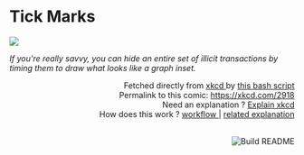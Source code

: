 # <b>Tick Marks</b>

[![](https://imgs.xkcd.com/comics/tick_marks.png)](https://xkcd.com/2918)

<i>If you&#39;re really savvy, you can hide an entire set of illicit transactions by timing them to draw what looks like a graph inset.</i>

<div align="right">
  Fetched directly from
  <a href="https://xkcd.com">
    xkcd
  </a>
  by
  <a href="https://github.com/Vanille-N/Vanille-N/blob/master/fetch">
    this bash script
  </a>
</div>
<div align="right">
  Permalink to this comic:
  <a href="https://xkcd.com/2918">
    https://xkcd.com/2918
  </a>
</div>
<div align="right">
  Need an explanation ?
  <a href="https://www.explainxkcd.com/wiki/index.php/2918">
    Explain xkcd
  </a>
</div>
<div align="right">
  How does this work ?
  <a href="https://github.com/Vanille-N/Vanille-N/blob/master/.github/workflows/build.yml">
    workflow
  </a>
  |
  <a href="https://simonwillison.net/2020/Jul/10/self-updating-profile-readme/">
    related explanation
  </a>
</div><br>

<a href="https://github.com/Vanille-N/Vanille-N/actions"><img src="https://github.com/Vanille-N/Vanille-N/workflows/Build%20README/badge.svg" align="right" alt="Build README"></a>
